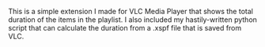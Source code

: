 This is a simple extension I made for VLC Media Player that shows the total duration of the items in the playlist.  I also included my hastily-written python script that can calculate the duration from a .xspf file that is saved from VLC.
